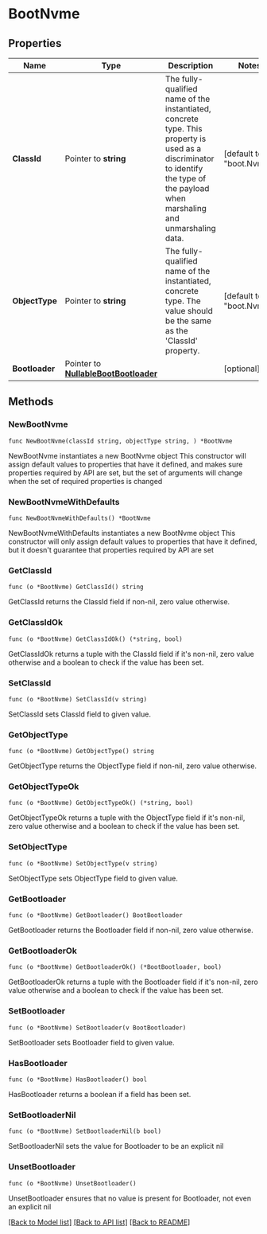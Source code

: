 # BootNvme

## Properties

Name | Type | Description | Notes
------------ | ------------- | ------------- | -------------
**ClassId** | Pointer to **string** | The fully-qualified name of the instantiated, concrete type. This property is used as a discriminator to identify the type of the payload when marshaling and unmarshaling data. | [default to "boot.Nvme"]
**ObjectType** | Pointer to **string** | The fully-qualified name of the instantiated, concrete type. The value should be the same as the &#39;ClassId&#39; property. | [default to "boot.Nvme"]
**Bootloader** | Pointer to [**NullableBootBootloader**](BootBootloader.md) |  | [optional] 

## Methods

### NewBootNvme

`func NewBootNvme(classId string, objectType string, ) *BootNvme`

NewBootNvme instantiates a new BootNvme object
This constructor will assign default values to properties that have it defined,
and makes sure properties required by API are set, but the set of arguments
will change when the set of required properties is changed

### NewBootNvmeWithDefaults

`func NewBootNvmeWithDefaults() *BootNvme`

NewBootNvmeWithDefaults instantiates a new BootNvme object
This constructor will only assign default values to properties that have it defined,
but it doesn't guarantee that properties required by API are set

### GetClassId

`func (o *BootNvme) GetClassId() string`

GetClassId returns the ClassId field if non-nil, zero value otherwise.

### GetClassIdOk

`func (o *BootNvme) GetClassIdOk() (*string, bool)`

GetClassIdOk returns a tuple with the ClassId field if it's non-nil, zero value otherwise
and a boolean to check if the value has been set.

### SetClassId

`func (o *BootNvme) SetClassId(v string)`

SetClassId sets ClassId field to given value.


### GetObjectType

`func (o *BootNvme) GetObjectType() string`

GetObjectType returns the ObjectType field if non-nil, zero value otherwise.

### GetObjectTypeOk

`func (o *BootNvme) GetObjectTypeOk() (*string, bool)`

GetObjectTypeOk returns a tuple with the ObjectType field if it's non-nil, zero value otherwise
and a boolean to check if the value has been set.

### SetObjectType

`func (o *BootNvme) SetObjectType(v string)`

SetObjectType sets ObjectType field to given value.


### GetBootloader

`func (o *BootNvme) GetBootloader() BootBootloader`

GetBootloader returns the Bootloader field if non-nil, zero value otherwise.

### GetBootloaderOk

`func (o *BootNvme) GetBootloaderOk() (*BootBootloader, bool)`

GetBootloaderOk returns a tuple with the Bootloader field if it's non-nil, zero value otherwise
and a boolean to check if the value has been set.

### SetBootloader

`func (o *BootNvme) SetBootloader(v BootBootloader)`

SetBootloader sets Bootloader field to given value.

### HasBootloader

`func (o *BootNvme) HasBootloader() bool`

HasBootloader returns a boolean if a field has been set.

### SetBootloaderNil

`func (o *BootNvme) SetBootloaderNil(b bool)`

 SetBootloaderNil sets the value for Bootloader to be an explicit nil

### UnsetBootloader
`func (o *BootNvme) UnsetBootloader()`

UnsetBootloader ensures that no value is present for Bootloader, not even an explicit nil

[[Back to Model list]](../README.md#documentation-for-models) [[Back to API list]](../README.md#documentation-for-api-endpoints) [[Back to README]](../README.md)


